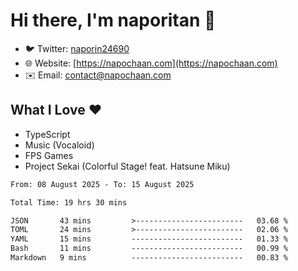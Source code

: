 # Hi there, I'm naporitan 👋

- 🐦 Twitter: [naporin24690](https://twitter.com/naporin24690)
- 🌐 Website: [https://napochaan.com](https://napochaan.com)
- ✉️ Email: [contact@napochaan.com](mailto:contact@napochaan.com)

## What I Love ❤️
- TypeScript
- Music (Vocaloid)
- FPS Games
- Project Sekai (Colorful Stage! feat. Hatsune Miku)

<!--START_SECTION:waka-->

```txt
From: 08 August 2025 - To: 15 August 2025

Total Time: 19 hrs 30 mins

JSON       43 mins         >------------------------   03.68 %
TOML       24 mins         >------------------------   02.06 %
YAML       15 mins         -------------------------   01.33 %
Bash       11 mins         -------------------------   00.99 %
Markdown   9 mins          -------------------------   00.83 %
```

<!--END_SECTION:waka-->

